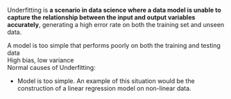 Underfitting is **a scenario in data science where a data model is unable to capture the relationship between the input and output variables accurately**, generating a high error rate on both the training set and unseen data.

A model is too simple that performs poorly on both the training and testing data  
High bias, low variance  
Normal causes of Underfitting:  
- Model is too simple. An example of this situation would be the construction of a linear regression model on non-linear data.